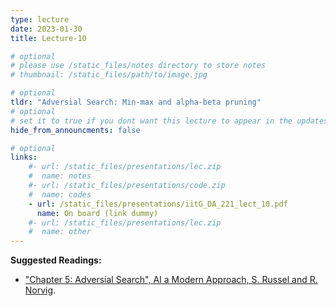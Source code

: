 ```yaml
---
type: lecture
date: 2023-01-30
title: Lecture-10

# optional
# please use /static_files/notes directory to store notes
# thumbnail: /static_files/path/to/image.jpg

# optional
tldr: "Adversial Search: Min-max and alpha-beta pruning"
# optional
# set it to true if you dont want this lecture to appear in the updates section
hide_from_announcments: false

# optional
links: 
    #- url: /static_files/presentations/lec.zip
    #  name: notes
    #- url: /static_files/presentations/code.zip
    #  name: codes
    - url: /static_files/presentations/iitG_DA_221_lect_10.pdf
      name: On board (link dummy)
    #- url: /static_files/presentations/lec.zip
    #  name: other
---
```


**Suggested Readings:**
- ["Chapter 5: Adversial Search", AI a Modern Approach, S. Russel and R. Norvig](https://aima.cs.berkeley.edu/).